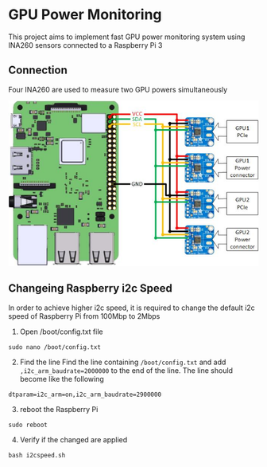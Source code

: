 # GPU Power Monitoring
This project aims to implement fast GPU power monitoring system using INA260 sensors connected to a Raspberry Pi 3

## Connection
Four INA260 are used to measure two GPU powers simultaneously

![connections](./assets/connections.jpg)
## Changeing Raspberry i2c Speed

In order to achieve higher i2c speed, it is required to change the default i2c speed of Raspberry Pi from 100Mbp to 2Mbps
1. Open /boot/config.txt file
```
sudo nano /boot/config.txt
```

2. Find the line Find the line containing ```/boot/config.txt``` and add ```,i2c_arm_baudrate=2000000``` to the end of the line. The line should become like the following
```
dtparam=i2c_arm=on,i2c_arm_baudrate=2900000
```

3. reboot the Raspberry Pi
```
sudo reboot
```
4. Verify if the changed are applied
```
bash i2cspeed.sh
```


